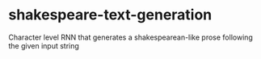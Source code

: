 # shakespeare-text-generation
Character level RNN that generates a shakespearean-like prose following the given input string
